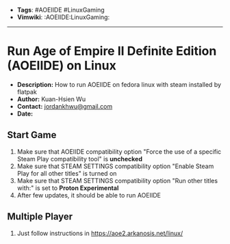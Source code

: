 - __Tags__: #AOEIIDE #LinuxGaming
- __Vimwiki__: :AOEIIDE:LinuxGaming:

______________________________________________________________________

# Run Age of Empire II Definite Edition (AOEIIDE) on Linux

- __Description:__ How to run AOEIIDE on fedora linux with steam installed by flatpak
- __Author:__ Kuan-Hsien Wu
- __Contact:__ jordankhwu@gmail.com
- __Date:__

## Start Game

1. Make sure that AOEIIDE compatibility option "Force the use of a specific Steam Play compatibility tool" is __unchecked__
2. Make sure that STEAM SETTINGS compatibility option "Enable Steam Play for all other titles" is turned on
3. Make sure that STEAM SETTINGS compatibility option "Run other titles with:" is set to __Proton Experimental__
4. After few updates, it should be able to run AOEIIDE

## Multiple Player

1. Just follow instructions in https://aoe2.arkanosis.net/linux/

